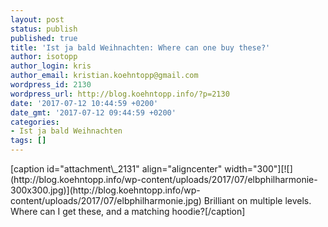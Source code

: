 ```yaml
---
layout: post
status: publish
published: true
title: 'Ist ja bald Weihnachten: Where can one buy these?'
author: isotopp
author_login: kris
author_email: kristian.koehntopp@gmail.com
wordpress_id: 2130
wordpress_url: http://blog.koehntopp.info/?p=2130
date: '2017-07-12 10:44:59 +0200'
date_gmt: '2017-07-12 09:44:59 +0200'
categories:
- Ist ja bald Weihnachten
tags: []
---
```

<p>[caption id="attachment\_2131" align="aligncenter" width="300"][![](http://blog.koehntopp.info/wp-content/uploads/2017/07/elbphilharmonie-300x300.jpg)](http://blog.koehntopp.info/wp-content/uploads/2017/07/elbphilharmonie.jpg) Brilliant on multiple levels. Where can I get these, and a matching hoodie?[/caption]</p>
